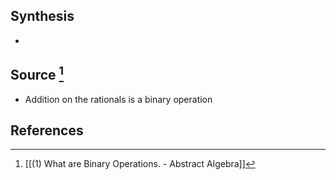 ## Synthesis
- 
## Source [^1]
- Addition on the rationals is a binary operation
## References

[^1]: [[(1) What are Binary Operations.  - Abstract Algebra]]